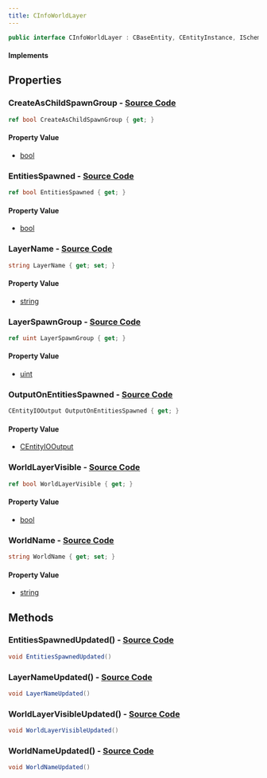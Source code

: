 ```yaml
---
title: CInfoWorldLayer
---
```


```csharp
public interface CInfoWorldLayer : CBaseEntity, CEntityInstance, ISchemaClass<CEntityInstance>, ISchemaClass<CBaseEntity>, ISchemaClass<CInfoWorldLayer>, ISchemaField, ISchemaClass, INativeHandle
```

#### Implements

## Properties

### **CreateAsChildSpawnGroup** - [Source Code](https://github.com/swiftly-solution/swiftlys2/blob/main/managed/src/SwiftlyS2.Generated/Schemas/Interfaces/CInfoWorldLayer.cs#L26)

```csharp
ref bool CreateAsChildSpawnGroup { get; }
```

#### Property Value

- [bool](https://learn.microsoft.com/dotnet/api/system.boolean)

### **EntitiesSpawned** - [Source Code](https://github.com/swiftly-solution/swiftlys2/blob/main/managed/src/SwiftlyS2.Generated/Schemas/Interfaces/CInfoWorldLayer.cs#L24)

```csharp
ref bool EntitiesSpawned { get; }
```

#### Property Value

- [bool](https://learn.microsoft.com/dotnet/api/system.boolean)

### **LayerName** - [Source Code](https://github.com/swiftly-solution/swiftlys2/blob/main/managed/src/SwiftlyS2.Generated/Schemas/Interfaces/CInfoWorldLayer.cs#L20)

```csharp
string LayerName { get; set; }
```

#### Property Value

- [string](https://learn.microsoft.com/dotnet/api/system.string)

### **LayerSpawnGroup** - [Source Code](https://github.com/swiftly-solution/swiftlys2/blob/main/managed/src/SwiftlyS2.Generated/Schemas/Interfaces/CInfoWorldLayer.cs#L28)

```csharp
ref uint LayerSpawnGroup { get; }
```

#### Property Value

- [uint](https://learn.microsoft.com/dotnet/api/system.uint32)

### **OutputOnEntitiesSpawned** - [Source Code](https://github.com/swiftly-solution/swiftlys2/blob/main/managed/src/SwiftlyS2.Generated/Schemas/Interfaces/CInfoWorldLayer.cs#L16)

```csharp
CEntityIOOutput OutputOnEntitiesSpawned { get; }
```

#### Property Value

- [CEntityIOOutput](/docs/api/shared/schemadefinitions/centityiooutput)

### **WorldLayerVisible** - [Source Code](https://github.com/swiftly-solution/swiftlys2/blob/main/managed/src/SwiftlyS2.Generated/Schemas/Interfaces/CInfoWorldLayer.cs#L22)

```csharp
ref bool WorldLayerVisible { get; }
```

#### Property Value

- [bool](https://learn.microsoft.com/dotnet/api/system.boolean)

### **WorldName** - [Source Code](https://github.com/swiftly-solution/swiftlys2/blob/main/managed/src/SwiftlyS2.Generated/Schemas/Interfaces/CInfoWorldLayer.cs#L18)

```csharp
string WorldName { get; set; }
```

#### Property Value

- [string](https://learn.microsoft.com/dotnet/api/system.string)

## Methods

### **EntitiesSpawnedUpdated()** - [Source Code](https://github.com/swiftly-solution/swiftlys2/blob/main/managed/src/SwiftlyS2.Generated/Schemas/Interfaces/CInfoWorldLayer.cs#L33)

```csharp
void EntitiesSpawnedUpdated()
```

### **LayerNameUpdated()** - [Source Code](https://github.com/swiftly-solution/swiftlys2/blob/main/managed/src/SwiftlyS2.Generated/Schemas/Interfaces/CInfoWorldLayer.cs#L31)

```csharp
void LayerNameUpdated()
```

### **WorldLayerVisibleUpdated()** - [Source Code](https://github.com/swiftly-solution/swiftlys2/blob/main/managed/src/SwiftlyS2.Generated/Schemas/Interfaces/CInfoWorldLayer.cs#L32)

```csharp
void WorldLayerVisibleUpdated()
```

### **WorldNameUpdated()** - [Source Code](https://github.com/swiftly-solution/swiftlys2/blob/main/managed/src/SwiftlyS2.Generated/Schemas/Interfaces/CInfoWorldLayer.cs#L30)

```csharp
void WorldNameUpdated()
```

